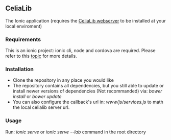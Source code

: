 CeliaLib
--
The Ionic application (requires the [CeliaLib webserver](https://github.com/medhoover/celiaserver) to be installed at your local enviroment)

### Requirements
This is an ionic project: ionic cli, node and cordova are required.
Please refer to this [topic](http://ionicframework.com/docs/guide/installation.html) for more details.

### Installation

- Clone the repository in any place you would like 
- The repository contains all dependencies, but you still able to update or install newer versions of dependencies (Not recommanded) via: _bower install_ or _bower update_
- You can also configure the callback's url in: _www/js/services.js_ to math the local celialib server url.

### Usage
Run: _ionic serve_  or _ionic serve --lab_ command in the root directory


